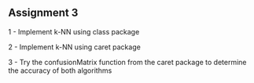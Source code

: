## Assignment 3

1 - Implement k-NN using class package

2 - Implement k-NN using caret package

3 - Try the confusionMatrix function from the caret package to determine the accuracy of both algorithms
